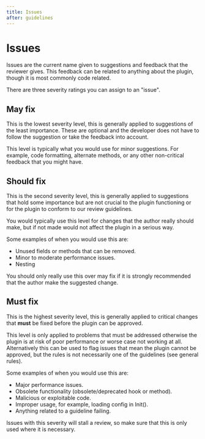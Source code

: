 ```yaml
---
title: Issues
after: guidelines
---
```


# Issues

Issues are the current name given to suggestions and feedback that the reviewer gives. This feedback can be related to anything about the plugin, though it is most commonly code related.

There are three severity ratings you can assign to an "issue".

## May fix

This is the lowest severity level, this is generally applied to suggestions of the least importance. These are optional and the developer does not have to follow the suggestion or take the feedback into account.

This level is typically what you would use for minor suggestions. For example, code formatting, alternate methods, or any other non-critical feedback that you might have.

## Should fix

This is the second severity level, this is generally applied to suggestions that hold some importance but are not crucial to the plugin functioning or for the plugin to conform to our review guidelines.

You would typically use this level for changes that the author really should make, but if not made would not affect the plugin in a serious way.

Some examples of when you would use this are:
- Unused fields or methods that can be removed.
- Minor to moderate performance issues.
- Nesting

You should only really use this over may fix if it is strongly recommended that the author make the suggested change.

## Must fix

This is the highest severity level, this is generally applied to critical changes that **must** be fixed before the plugin can be approved. 

This level is only applied to problems that must be addressed otherwise the plugin is at risk of poor performance or worse case not working at all. Alternatively this can be used to flag issues that mean the plugin cannot be approved, but the rules is not necessarily one of the guidelines (see general rules).

Some examples of when you would use this are:
- Major performance issues.
- Obsolete functionality (obsolete/deprecated hook or method).
- Malicious or exploitable code.
- Improper usage, for example, loading config in Init().
- Anything related to a guideline failing.

Issues with this severity will stall a review, so make sure that this is only used where it is necessary.